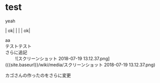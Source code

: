 # test
yeah

| ok| |
|  | ok|

aa  
テストテスト  
さらに追記  
　　
![スクリーンショット 2018-07-19 13.12.37.png]({{site.baseurl}}/wiki/media/スクリーンショット 2018-07-19 13.12.37.png)

  
  
  カゴさんの作ったのをさらに変更
